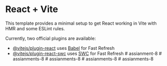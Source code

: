 # React + Vite

This template provides a minimal setup to get React working in Vite with HMR and some ESLint rules.

Currently, two official plugins are available:

- [@vitejs/plugin-react](https://github.com/vitejs/vite-plugin-react/blob/main/packages/plugin-react/README.md) uses [Babel](https://babeljs.io/) for Fast Refresh
- [@vitejs/plugin-react-swc](https://github.com/vitejs/vite-plugin-react-swc) uses [SWC](https://swc.rs/) for Fast Refresh
#   a s s i a n m e n t - 8  
 #   a s s i a n m e n t s - 8  
 #   a s s i a n m e n t s - 8  
 #   a s s i a n m e n t s - 8  
 #   a s s i a n m e n t s - 8  
 
